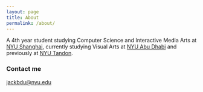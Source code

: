 ```yaml
---
layout: page
title: About
permalink: /about/
---
```


A 4th year student studying Computer Science and Interactive Media Arts at [NYU Shanghai](https://shanghai.nyu.edu), currently studying Visual Arts at [NYU Abu Dhabi](http://nyuad.nyu.edu) and previously at [NYU Tandon](http://engineering.nyu.edu).

### Contact me

[jackbdu@nyu.edu](mailto:jackbdu@nyu.edu)
